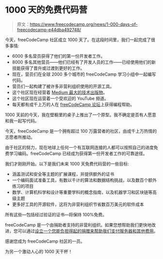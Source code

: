 # 1000 天的免费代码营

> 原文：<https://www.freecodecamp.org/news/1-000-days-of-freecodecamp-e44dba492748/>

今天，freeCodeCamp 社区成立 1000 天了。在这段时间里，我们一起完成了很多事情:

*   6000 多名营员获得了他们的第一份开发者工作。
*   8000 多名其他营员——他们已经有了开发人员的工作——已经使用他们的新技能获得了晋升或过渡到更好的工作。
*   现在，营员们在全球 2000 多个城市的 freeCodeCamp 学习小组中一起编写代码。
*   营员们一起构建了被许多非营利组织使用的开源工具。
*   这个社区现在经营着 [Medium 最大的技术出版物](https://fcc.im/2tFIKpR)。
*   这个社区现在运营着一个受欢迎的 YouTube 频道。
*   每天都有成千上万的人在 [freeCodeCamp 论坛](https://fcc.im/2sNa8iF)上获得编程帮助。

1000 天前的今天，我在壁橱里的桌子上推出了一个原型。我不确定是否有人愿意和我一起写代码。

今天，freeCodeCamp 是一个拥有超过 100 万露营者的社区，由成千上万热情的志愿者所推动。

由于社区的努力，现在地球上任何一个有互联网连接的人都可以按照自己的进度免费学习编码。freeCodeCamp 已经成为获得第一份开发者工作的可靠途径。

我们才刚刚开始。以下是我们未来 1000 天免费代码营的一些目标:

*   涵盖测试和安全等主题的扩展课程，并提供额外的证书
*   一个编码面试准备工具，有数以千计的算法和数据结构挑战，以及数百个额外练习的项目
*   数学、计算机科学和设计等重要学科的概念指南，以及机器学习和区块链等高级主题
*   更多好工具的开源软件，这将为非营利组织节省数百万美元的软件成本

所有这些—包括经过验证的证书—将保持 100%免费。

freeCodeCamp 是一个由捐助者支持的非营利组织。如果您想帮助我们更快地改进，您可以通过[设立一个您能负担得起的捐赠来帮助我们支付服务器和其他费用](https://fcc.im/2tblnB1)。

感谢您成为 freeCodeCamp 社区的一员。

为另一个激动人心的 1000 天干杯！